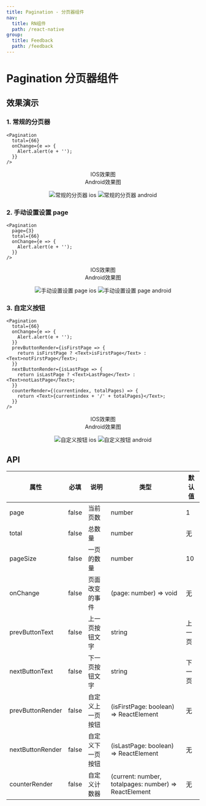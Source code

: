 ```yaml
---
title: Pagination - 分页器组件
nav:
  title: RN组件
  path: /react-native
group:
  title: Feedback
  path: /feedback
---
```


# Pagination 分页器组件

## 效果演示

### 1. 常规的分页器

```tsx | pure
<Pagination
  total={66}
  onChange={e => {
    Alert.alert(e + '');
  }}
/>
```

<center>
  <div style={{ display: 'flex', width: 750 }}>
    <div style={{ width: 375 }}>IOS效果图</div>
    <div style={{ width: 375 }}>Android效果图</div>
  </div>
</center>
<center>
  <figure>
    <img
      alt="常规的分页器 ios"
      src="https://td-dev-public.oss-cn-hangzhou.aliyuncs.com/maoyes-app/1608881146349127706.gif"
      style={{ width: 375, marginRight: 10, border: "1px solid #ddd" }}
    />
    <img
      alt="常规的分页器 android"
      src="https://td-dev-public.oss-cn-hangzhou.aliyuncs.com/maoyes-app/1608881146349033316.gif"
      style={{ width: 375, border: "1px solid #ddd" }}
    />
  </figure>
</center>

### 2. 手动设置设置 page

```tsx | pure
<Pagination
  page={3}
  total={66}
  onChange={e => {
    Alert.alert(e + '');
  }}
/>
```

<center>
  <div style={{ display: 'flex', width: 750 }}>
    <div style={{ width: 375 }}>IOS效果图</div>
    <div style={{ width: 375 }}>Android效果图</div>
  </div>
</center>
<center>
  <figure>
    <img
      alt="手动设置设置 page ios"
      src="https://td-dev-public.oss-cn-hangzhou.aliyuncs.com/maoyes-app/1608881148036817049.gif"
      style={{ width: 375, marginRight: 10, border: "1px solid #ddd" }}
    />
    <img
      alt="手动设置设置 page android"
      src="https://td-dev-public.oss-cn-hangzhou.aliyuncs.com/maoyes-app/1608881148036746642.gif"
      style={{ width: 375, border: "1px solid #ddd" }}
    />
  </figure>
</center>

### 3. 自定义按钮

```tsx | pure
<Pagination
  total={66}
  onChange={e => {
    Alert.alert(e + '');
  }}
  prevButtonRender={isFirstPage => {
    return isFirstPage ? <Text>isFirstPage</Text> : <Text>notFirstPage</Text>;
  }}
  nextButtonRender={isLastPage => {
    return isLastPage ? <Text>LastPage</Text> : <Text>notLastPage</Text>;
  }}
  counterRender={(currentindex, totalPages) => {
    return <Text>{currentindex + '/' + totalPages}</Text>;
  }}
/>
```

<center>
  <div style={{ display: 'flex', width: 750 }}>
    <div style={{ width: 375 }}>IOS效果图</div>
    <div style={{ width: 375 }}>Android效果图</div>
  </div>
</center>
<center>
  <figure>
    <img
      alt="自定义按钮 ios"
      src="https://td-dev-public.oss-cn-hangzhou.aliyuncs.com/maoyes-app/1608881147347790962.gif"
      style={{ width: 375, marginRight: 10, border: "1px solid #ddd" }}
    />
    <img
      alt="自定义按钮 android"
      src="https://td-dev-public.oss-cn-hangzhou.aliyuncs.com/maoyes-app/1608881146813836814.gif"
      style={{ width: 375, border: "1px solid #ddd" }}
    />
  </figure>
</center>

## API

| 属性             | 必填  | 说明             | 类型                                                  | 默认值 |
| ---------------- | ----- | ---------------- | ----------------------------------------------------- | ------ |
| page             | false | 当前页数         | number                                                | 1      |
| total            | false | 总数量           | number                                                | 无     |
| pageSize         | false | 一页的数量       | number                                                | 10     |
| onChange         | false | 页面改变的事件   | (page: number) => void                                | 无     |
| prevButtonText   | false | 上一页按钮文字   | string                                                | 上一页 |
| nextButtonText   | false | 下一页按钮文字   | string                                                | 下一页 |
| prevButtonRender | false | 自定义上一页按钮 | (isFirstPage: boolean) => ReactElement                | 无     |
| nextButtonRender | false | 自定义下一页按钮 | (isLastPage: boolean) => ReactElement                 | 无     |
| counterRender    | false | 自定义计数器     | (current: number, totalpages: number) => ReactElement | 无     |
